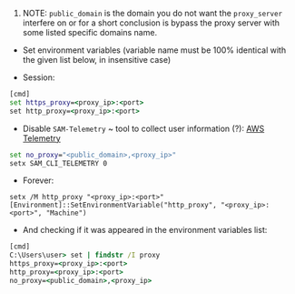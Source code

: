 1. NOTE: `public_domain` is the domain you do not want the `proxy_server` interfere on
or for a short conclusion is bypass the proxy server with some listed specific domains name.

- Set environment variables (variable name must be 100% identical with the given list below, in insensitive case)

- Session:

```cmd
[cmd]
set https_proxy=<proxy_ip>:<port>
set http_proxy=<proxy_ip>:<port>
```

- Disable `SAM-Telemetry` ~ tool to collect user information (?):
[AWS Telemetry](aws-serverless-tools-telemetry.us-west-2.amazonaws)

```cmd
set no_proxy="<public_domain>,<proxy_ip>"
setx SAM_CLI_TELEMETRY 0
```

- Forever:

```pwsh
setx /M http_proxy "<proxy_ip>:<port>"
[Environment]::SetEnvironmentVariable("http_proxy", "<proxy_ip>:<port>", "Machine")
```

- And checking if it was appeared in the environment variables list:

```cmd
[cmd]
C:\Users\user> set | findstr /I proxy
https_proxy=<proxy_ip>:<port>
http_proxy=<proxy_ip>:<port>
no_proxy=<public_domain>,<proxy_ip>
```